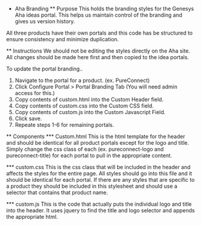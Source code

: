 * Aha Branding
** Purpose
This holds the branding styles for the Genesys Aha ideas portal. This helps us maintain control of the branding and gives us version history.

All three products have their own portals and this code has be structured to ensure consistency and minimize duplication.

** Instructions
We should not be editing the styles directly on the Aha site. All changes should be made here first and then copied to the idea portals.

To update the portal branding..
1. Navigate to the portal for a product. (ex. PureConnect)
2. Click Configure Portal > Portal Branding Tab (You will need admin access for this.)
3. Copy contents of custom.html into the Custom Header field.
4. Copy contents of custom.css into the Custom CSS field.
5. Copy contents of custom.js into the Custom Javascript Field.
6. Click save.
7. Repeate steps 1-6 for remaining portals.

** Components
*** Custom.html
This is the html template for the header and should be identical for all product portals except for the logo and title. Simply change the css class of each (ex. pureconnect-logo and pureconnect-title) for each portal to pull in the appropriate content.

*** custom.css
This is the css class that will be included in the header and affects the styles for the entire page. All styles should go into this file and it should be identical for each portal. If there are any styles that are specific to a product they should be included in this stylesheet and should use a selector that contains that product name.

*** custom.js
This is the code that actually puts the individual logo and title into the header. It uses jquery to find the title and logo selector and appends the appropriate html.